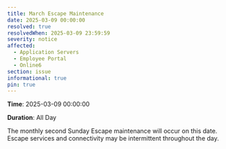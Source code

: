 ```yaml
---
title: March Escape Maintenance 
date: 2025-03-09 00:00:00
resolved: true
resolvedWhen: 2025-03-09 23:59:59
severity: notice
affected:
  - Application Servers
  - Employee Portal
  - Online6
section: issue
informational: true
pin: true
---
```


**Time**: 2025-03-09 00:00:00

**Duration**: All Day

The monthly second Sunday Escape maintenance will occur on this date. Escape services and connectivity may be intermittent throughout the day.
